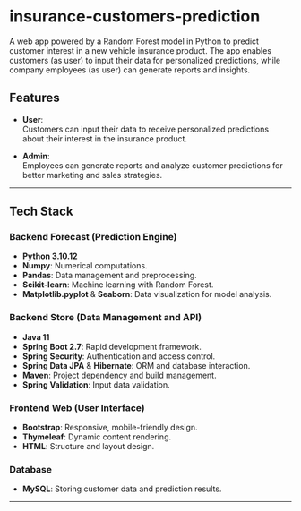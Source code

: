 # insurance-customers-prediction
A web app powered by a Random Forest model in Python to predict customer interest in a new vehicle insurance product. The app enables customers (as user) to input their data for personalized predictions, while company employees (as user) can generate reports and insights.

## Features  
- **User**:  
  Customers can input their data to receive personalized predictions about their interest in the insurance product.  

- **Admin**:  
  Employees can generate reports and analyze customer predictions for better marketing and sales strategies.  

---

## Tech Stack  

### **Backend Forecast** (Prediction Engine)  
- **Python 3.10.12**  
- **Numpy**: Numerical computations.  
- **Pandas**: Data management and preprocessing.  
- **Scikit-learn**: Machine learning with Random Forest.  
- **Matplotlib.pyplot** & **Seaborn**: Data visualization for model analysis.  

### **Backend Store** (Data Management and API)  
- **Java 11**  
- **Spring Boot 2.7**: Rapid development framework.  
- **Spring Security**: Authentication and access control.  
- **Spring Data JPA** & **Hibernate**: ORM and database interaction.  
- **Maven**: Project dependency and build management.  
- **Spring Validation**: Input data validation.  

### **Frontend Web** (User Interface)  
- **Bootstrap**: Responsive, mobile-friendly design.  
- **Thymeleaf**: Dynamic content rendering.  
- **HTML**: Structure and layout design.  

### **Database**  
- **MySQL**: Storing customer data and prediction results.  

---
